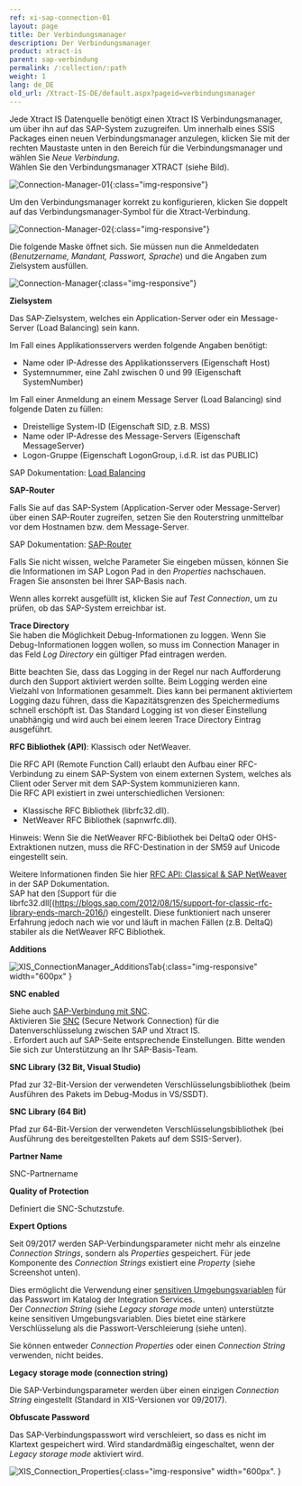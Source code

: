 ```yaml
---
ref: xi-sap-connection-01
layout: page
title: Der Verbindungsmanager
description: Der Verbindungsmanager
product: xtract-is
parent: sap-verbindung
permalink: /:collection/:path
weight: 1
lang: de_DE
old_url: /Xtract-IS-DE/default.aspx?pageid=verbindungsmanager
---
```


Jede Xtract IS Datenquelle benötigt einen Xtract IS Verbindungsmanager, um über ihn auf das SAP-System zuzugreifen. Um innerhalb eines SSIS Packages einen neuen Verbindungsmanager anzulegen, klicken Sie mit der rechten Maustaste unten in den Bereich für die Verbindungsmanager und wählen Sie *Neue Verbindung*. <br>
Wählen Sie den Verbindungsmanager XTRACT (siehe Bild).

![Connection-Manager-01](/img/content/Connection-Manager-01.png){:class="img-responsive"}

Um den Verbindungsmanager korrekt zu konfigurieren, klicken Sie doppelt auf das Verbindungsmanager-Symbol für die Xtract-Verbindung.

![Connection-Manager-02](/img/content/Connection-Manager-02.png){:class="img-responsive"}

Die folgende Maske öffnet sich. Sie müssen nun die Anmeldedaten (*Benutzername, Mandant, Passwort, Sprache*) und die Angaben zum Zielsystem ausfüllen. 

![Connection-Manager](/img/content/Connection-Manager.png){:class="img-responsive"}

**Zielsystem**

Das SAP-Zielsystem, welches ein Application-Server oder ein Message-Server (Load Balancing) sein kann.

Im Fall eines Applikationsservers werden folgende Angaben benötigt: 

- Name oder IP-Adresse des Applikationsservers (Eigenschaft Host) 
- Systemnummer, eine Zahl zwischen 0 und 99 (Eigenschaft SystemNumber)

Im Fall einer Anmeldung an einem Message Server (Load Balancing) sind folgende Daten zu füllen: 

- Dreistellige System-ID (Eigenschaft SID, z.B. MSS) 
- Name oder IP-Adresse des Message-Servers (Eigenschaft MessageServer) 
- Logon-Gruppe (Eigenschaft LogonGroup, i.d.R. ist das PUBLIC)

SAP Dokumentation: [Load Balancing](https://help.sap.com/saphelp_dm40/helpdata/de/22/04295c488911d189490000e829fbbd/content.htm?no_cache=true) <br>

**SAP-Router**

Falls Sie auf das SAP-System (Application-Server oder Message-Server) über einen SAP-Router zugreifen, setzen Sie den Routerstring unmittelbar vor dem Hostnamen bzw. dem Message-Server. 

SAP Dokumentation: [SAP-Router](https://help.sap.com/saphelp_nw70/helpdata/de/4f/992df1446d11d189700000e8322d00/content.htm?no_cache=true) <br>

Falls Sie nicht wissen, welche Parameter Sie eingeben müssen, können Sie die Informationen im SAP Logon Pad in den *Properties* nachschauen.
Fragen Sie ansonsten bei Ihrer SAP-Basis nach. 

Wenn alles korrekt ausgefüllt ist, klicken Sie auf *Test Connection*, um zu prüfen, ob das SAP-System erreichbar ist. 

**Trace Directory**<br>
Sie haben die Möglichkeit Debug-Informationen zu loggen. Wenn Sie Debug-Informationen loggen wollen, so muss im Connection Manager in das Feld *Log Directory* ein gültiger Pfad eintragen werden. 

Bitte beachten Sie, dass das Logging in der Regel nur nach Aufforderung durch den Support aktiviert werden sollte. Beim Logging werden eine Vielzahl von Informationen gesammelt. Dies kann bei permanent aktiviertem Logging dazu führen, dass die Kapazitätsgrenzen des Speichermediums schnell erschöpft ist. Das Standard Logging ist von dieser Einstellung unabhängig und wird auch bei einem leeren Trace Directory Eintrag ausgeführt.

**RFC Bibliothek (API)**: Klassisch oder NetWeaver. <br>

Die RFC API (Remote Function Call) erlaubt den Aufbau einer RFC-Verbindung zu einem SAP-System von einem externen System, welches als Client oder Server mit dem SAP-System kommunizieren kann. <br>
Die RFC API existiert in zwei unterschiedlichen Versionen: 
- Klassische RFC Bibliothek (librfc32.dll).
- NetWeaver RFC Bibliothek (sapnwrfc.dll). 

Hinweis: Wenn Sie die NetWeaver RFC-Bibliothek bei DeltaQ oder OHS-Extraktionen nutzen, muss die RFC-Destination in der SM59 auf Unicode eingestellt sein.

Weitere Informationen finden Sie hier [RFC API: Classical & SAP NetWeaver](https://help.sap.com/doc/saphelp_nw73ehp1/7.31.19/en-US/48/a994a77e28674be10000000a421937/frameset.htm) in der SAP Dokumentation. 
<br>
SAP hat den [Support für die librfc32.dll[(https://blogs.sap.com/2012/08/15/support-for-classic-rfc-library-ends-march-2016/) eingestellt. Diese funktioniert nach unserer Erfahrung jedoch nach wie vor und läuft in machen Fällen (z.B. DeltaQ) stabiler als die NetWeaver RFC Bibliothek.

**Additions**

![XIS_ConnectionManager_AdditionsTab](/img/content/XIS_ConnectionManager_AdditionsTab.jpg){:class="img-responsive" width="600px" }

**SNC enabled**

Siehe auch [SAP-Verbindung mit SNC](./sap-verbindung-mit-snc). <br>
Aktivieren Sie [SNC](https://help.sap.com/viewer/e73bba71770e4c0ca5fb2a3c17e8e229/7.5.8/en-US/e656f466e99a11d1a5b00000e835363f.html) (Secure Network Connection) für die Datenverschlüsselung zwischen SAP und Xtract IS.<br>.
Erfordert auch auf SAP-Seite entsprechende Einstellungen. Bitte wenden Sie sich zur Unterstützung an Ihr SAP-Basis-Team.

**SNC Library (32 Bit, Visual Studio)**

Pfad zur 32-Bit-Version der verwendeten Verschlüsselungsbibliothek (beim Ausführen des Pakets im Debug-Modus in VS/SSDT).

**SNC Library (64 Bit)**

Pfad zur 64-Bit-Version der verwendeten Verschlüsselungsbibliothek (bei Ausführung des bereitgestellten Pakets auf dem SSIS-Server).

**Partner Name**

SNC-Partnername

**Quality of Protection**

Definiert die SNC-Schutzstufe.

**Expert Options**

Seit 09/2017 werden SAP-Verbindungsparameter nicht mehr als einzelne *Connection Strings*, sondern als *Properties* gespeichert.
Für jede Komponente des *Connection Strings* existiert eine *Property* (siehe Screenshot unten).

Dies ermöglicht die Verwendung einer [sensitiven Umgebungsvariablen](./sensitive-umgebungsvariablen-in-ssis) für das Passwort im Katalog der Integration Services.<br>
Der *Connection String* (siehe *Legacy storage mode* unten) unterstützte keine sensitiven Umgebungsvariablen.
Dies bietet eine stärkere Verschlüsselung als die Passwort-Verschleierung (siehe unten).

Sie können entweder *Connection Properties* oder einen *Connection String* verwenden, nicht beides.

**Legacy storage mode (connection string)**

Die SAP-Verbindungsparameter werden über einen einzigen *Connection String* eingestellt (Standard in XIS-Versionen vor 09/2017).

**Obfuscate Password**

Das SAP-Verbindungspasswort wird verschleiert, so dass es nicht im Klartext gespeichert wird. Wird standardmäßig eingeschaltet, wenn der *Legacy storage mode* aktiviert wird.

![XIS_Connection_Properties](/img/content/XIS_Connection_Properties.jpg){:class="img-responsive" width="600px". }